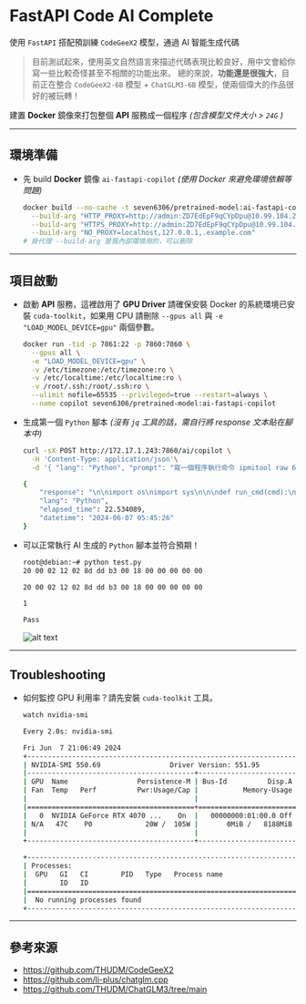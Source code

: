 # FastAPI Code AI Complete

使用 `FastAPI` 搭配預訓練 `CodeGeeX2` 模型，通過 AI 智能生成代碼

> 目前測試起來，使用英文自然語言來描述代碼表現比較良好，用中文會給你寫一些比較奇怪甚至不相關的功能出來。
> 總的來說，**功能還是很強大**，目前正在整合 `CodeGeeX2-6B` 模型 + `ChatGLM3-6B` 模型，使兩個偉大的作品很好的被玩轉！

建置 **Docker** 鏡像來打包整個 **API** 服務成一個程序 *(包含模型文件大小 > `24G` )*

---

## 環境準備

- 先 build **Docker** 鏡像 `ai-fastapi-copilot` *(使用 Docker 來避免環境依賴等問題)*

  ```bash
  docker build --no-cache -t seven6306/pretrained-model:ai-fastapi-copilot . \
    --build-arg "HTTP_PROXY=http://admin:ZD7EdEpF9qCYpDpu@10.99.104.250:8081/" \
    --build-arg "HTTPS_PROXY=http://admin:ZD7EdEpF9qCYpDpu@10.99.104.250:8081/" \
    --build-arg "NO_PROXY=localhost,127.0.0.1,.example.com"
  # 掛代理 --build-arg 是我內部環境用的，可以刪除
  ```

---

## 項目啟動

- 啟動 **API** 服務，這裡啟用了 **GPU Driver** 請確保安裝 Docker 的系統環境已安裝 `cuda-toolkit`，如果用 CPU 請刪除 `--gpus all` 與 `-e "LOAD_MODEL_DEVICE=gpu"` 兩個參數。

  ```bash
  docker run -tid -p 7861:22 -p 7860:7860 \
    --gpus all \
    -e "LOAD_MODEL_DEVICE=gpu" \
    -v /etc/timezone:/etc/timezone:ro \
    -v /etc/localtime:/etc/localtime:ro \
    -v /root/.ssh:/root/.ssh:ro \
    --ulimit nofile=65535 --privileged=true --restart=always \
    --name copilot seven6306/pretrained-model:ai-fastapi-copilot
  ```

- 生成第一個 `Python` 腳本 *(沒有 `jq` 工具的話，需自行將 response 文本貼在腳本中)*

  ```bash
  curl -sX POST http://172.17.1.243:7860/ai/copilot \
    -H 'Content-Type: application/json'\
    -d '{ "lang": "Python", "prompt": "寫一個程序執行命令 ipmitool raw 6 1 判斷 00 在返回值中打印 Pass 不在就打印 Fail" }' | jq -r .response | tee test.py
  ```

  ```bash
  {
      "response": "\n\nimport os\nimport sys\n\n\ndef run_cmd(cmd):\n    p = os.popen(cmd)\n    return p.read()\n\n\ndef get_status(cmd):\n    p = os.popen(cmd)\n    return p.read()\n\n\ndef get_status_code(cmd):\n    p = os.popen(cmd)\n    return p.read()\n\n\nif __name__ == \"__main__\":\n    cmd = \"ipmitool raw 6 1\"\n    cmd_status = \"ipmitool raw 6 1 | grep '00'\"\n    cmd_status_code = \"ipmitool raw 6 1 | grep '00' | wc -l\"\n\n    print(run_cmd(cmd))\n    print(get_status(cmd_status))\n    print(get_status_code(cmd_status_code))\n\n    if \"00\" in get_status(cmd_status):\n        print(\"Pass\")\n    else:\n        print(\"Fail\")\n\n\n\"\"\"\nipmitool raw 6 1 | grep '00'\nipmitool raw 6 1 | grep '00' | w\n\"\"\"",
      "lang": "Python",
      "elapsed_time": 22.534089,
      "datetime": "2024-06-07 05:45:26"
  }
  ```

- 可以正常執行 AI 生成的 `Python` 腳本並符合預期！

  ```bash
  root@debian:~# python test.py
  20 00 02 12 02 8d dd b3 00 18 00 00 00 00 00

  20 00 02 12 02 8d dd b3 00 18 00 00 00 00 00

  1

  Pass
  ```

  ![alt text](image.png)

---

## Troubleshooting

- 如何監控 GPU 利用率？請先安裝 `cuda-toolkit` 工具。

  ```bash
  watch nvidia-smi
  ```

  ```bash
  Every 2.0s: nvidia-smi                                                                                                                                                                                                                                   Blade-Allen: Fri Jun  7 21:06:49 2024

  Fri Jun  7 21:06:49 2024
  +-----------------------------------------------------------------------------------------+
  | NVIDIA-SMI 550.69                 Driver Version: 551.95         CUDA Version: 12.4     |
  |-----------------------------------------+------------------------+----------------------+
  | GPU  Name                 Persistence-M | Bus-Id          Disp.A | Volatile Uncorr. ECC |
  | Fan  Temp   Perf          Pwr:Usage/Cap |           Memory-Usage | GPU-Util  Compute M. |
  |                                         |                        |               MIG M. |
  |=========================================+========================+======================|
  |   0  NVIDIA GeForce RTX 4070 ...    On  |   00000000:01:00.0 Off |                  N/A |
  | N/A   47C    P0             20W /  105W |       0MiB /   8188MiB |      0%      Default |
  |                                         |                        |                  N/A |
  +-----------------------------------------+------------------------+----------------------+

  +-----------------------------------------------------------------------------------------+
  | Processes:                                                                              |
  |  GPU   GI   CI        PID   Type   Process name                              GPU Memory |
  |        ID   ID                                                               Usage      |
  |=========================================================================================|
  |  No running processes found                                                             |
  +-----------------------------------------------------------------------------------------+
  ```

---

## 參考來源

- https://github.com/THUDM/CodeGeeX2
- https://github.com/li-plus/chatglm.cpp
- https://github.com/THUDM/ChatGLM3/tree/main
